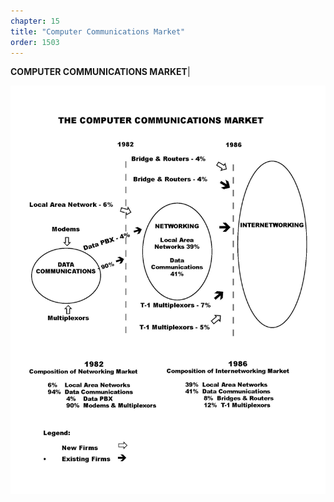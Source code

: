```yaml
---
chapter: 15
title: "Computer Communications Market"
order: 1503
---
```


**COMPUTER COMMUNICATIONS MARKET**| 

![Computer Communications Market](/assets/img/a.3.jpg)